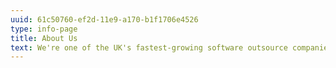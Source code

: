 ```yaml
---
uuid: 61c50760-ef2d-11e9-a170-b1f1706e4526
type: info-page
title: About Us
text: We're one of the UK's fastest-growing software outsource companies, find out why.
---
```


